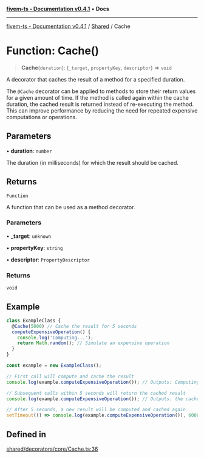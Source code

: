 [**fivem-ts - Documentation v0.4.1**](../../../README.md) • **Docs**

***

[fivem-ts - Documentation v0.4.1](../../../README.md) / [Shared](../README.md) / Cache

# Function: Cache()

> **Cache**(`duration`): (`_target`, `propertyKey`, `descriptor`) => `void`

A decorator that caches the result of a method for a specified duration.

The `@Cache` decorator can be applied to methods to store their return values for a given amount
of time. If the method is called again within the cache duration, the cached result is returned
instead of re-executing the method. This can improve performance by reducing the need for repeated
expensive computations or operations.

## Parameters

• **duration**: `number`

The duration (in milliseconds) for which the result should be cached.

## Returns

`Function`

A function that can be used as a method decorator.

### Parameters

• **\_target**: `unknown`

• **propertyKey**: `string`

• **descriptor**: `PropertyDescriptor`

### Returns

`void`

## Example

```ts
class ExampleClass {
  @Cache(5000) // Cache the result for 5 seconds
  computeExpensiveOperation() {
    console.log('Computing...');
    return Math.random(); // Simulate an expensive operation
  }
}

const example = new ExampleClass();

// First call will compute and cache the result
console.log(example.computeExpensiveOperation()); // Outputs: Computing... followed by a random number

// Subsequent calls within 5 seconds will return the cached result
console.log(example.computeExpensiveOperation()); // Outputs: the cached random number

// After 5 seconds, a new result will be computed and cached again
setTimeout(() => console.log(example.computeExpensiveOperation()), 6000); // Outputs: Computing... followed by a new random number
```

## Defined in

[shared/decorators/core/Cache.ts:36](https://github.com/Purpose-Dev/fivem-ts/blob/main/src/shared/decorators/core/Cache.ts#L36)
